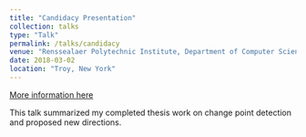```yaml
---
title: "Candidacy Presentation"
collection: talks
type: "Talk"
permalink: /talks/candidacy
venue: "Renssealaer Polytechnic Institute, Department of Computer Science"
date: 2018-03-02
location: "Troy, New York"
---
```


[More information here](http://haidark.github.io/files/candidacy.pdf)

This talk summarized my completed thesis work on change point detection and proposed new directions.
